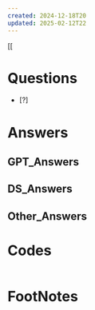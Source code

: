 ```yaml
---
created: 2024-12-18T20
updated: 2025-02-12T22
---
```

[[

# Questions

- [?] 


# Answers

## GPT_Answers


## DS_Answers


## Other_Answers


# Codes

```python

```


# FootNotes
